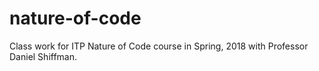 # nature-of-code
Class work for ITP Nature of Code course in Spring, 2018 with Professor Daniel Shiffman.

